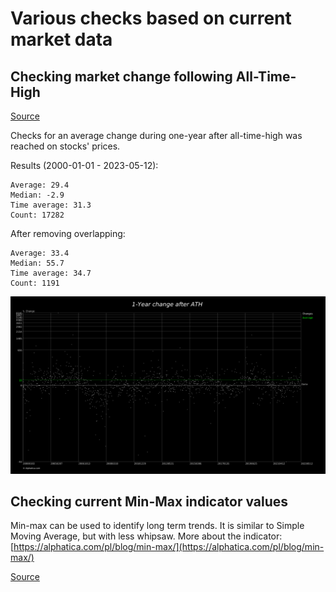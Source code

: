 # Various checks based on current market data

## Checking market change following All-Time-High

[Source](./src/main/java/com/alphatica/alis/examples/changecheck/AllTimeHighChangeCheck.java)

Checks for an average change during one-year after all-time-high was reached on
stocks' prices.

Results (2000-01-01 - 2023-05-12):

```
Average: 29.4
Median: -2.9
Time average: 31.3
Count: 17282
```

After removing overlapping:

```
Average: 33.4
Median: 55.7
Time average: 34.7
Count: 1191
```

![Changes](all-time-high-1Y.png)

## Checking current Min-Max indicator values

Min-max can be used to identify long term trends. It is similar to Simple
Moving Average, but with less whipsaw. More about the
indicator: [https://alphatica.com/pl/blog/min-max/](https://alphatica.com/pl/blog/min-max/)

[Source](./src/main/java/com/alphatica/alis/examples/minmax/MinMaxNow.java)